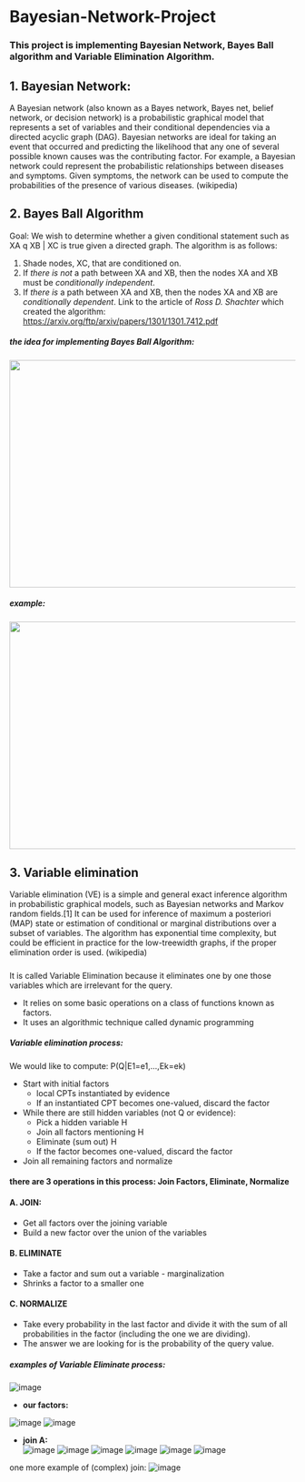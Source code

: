 # Bayesian-Network-Project
### This project is implementing Bayesian Network, Bayes Ball algorithm and Variable Elimination Algorithm.

## 1. Bayesian Network:
A Bayesian network (also known as a Bayes network, Bayes net, belief network, or decision network) is a probabilistic graphical model that represents a set of variables and their conditional dependencies via a directed acyclic graph (DAG). Bayesian networks are ideal for taking an event that occurred and predicting the likelihood that any one of several possible known causes was the contributing factor. For example, a Bayesian network could represent the probabilistic relationships between diseases and symptoms. Given symptoms, the network can be used to compute the probabilities of the presence of various diseases.
(wikipedia)

## 2. Bayes Ball Algorithm
Goal: We wish to determine whether a given conditional statement such as XA q XB | XC
is true given a directed graph.
The algorithm is as follows:
1. Shade nodes, XC, that are conditioned on.
2. If _there is not_ a path between XA and XB, then the nodes XA and XB must be _conditionally independent_.
3. If _there is_ a path between XA and XB, then the nodes XA and XB are _conditionally dependent_.
Link to the article of _Ross D. Shachter_ which created the algorithm: https://arxiv.org/ftp/arxiv/papers/1301/1301.7412.pdf
##### the idea for implementing Bayes Ball Algorithm:
<img src="https://user-images.githubusercontent.com/79406881/144015549-1545f298-e61d-44f4-ad71-cc76f41790ff.png" width="600" height="400">

##### example:
<img src="https://user-images.githubusercontent.com/79406881/144015833-acf0bfb0-acba-4d37-b7d5-12bd116ca99a.png" width="600" height="400">

## 3. Variable elimination
Variable elimination (VE) is a simple and general exact inference algorithm in probabilistic graphical models, such as Bayesian networks and Markov random fields.[1] It can be used for inference of maximum a posteriori (MAP) state or estimation of conditional or marginal distributions over a subset of variables. The algorithm has exponential time complexity, but could be efficient in practice for the low-treewidth graphs, if the proper elimination order is used. (wikipedia)
##### 
It is called Variable Elimination because it eliminates one by one those
variables which are irrelevant for the query.
- It relies on some basic operations on a class of functions known as
factors.
- It uses an algorithmic technique called dynamic programming
##### Variable elimination process:
We would like to compute: P(Q|E1=e1,...,Ek=ek)

* Start with initial factors 
  * local CPTs instantiated by evidence 
  * If an instantiated CPT becomes one-valued, discard the factor 
* While there are still hidden variables (not Q or evidence): 
  * Pick a hidden variable H 
  * Join all factors mentioning H 
  * Eliminate (sum out) H 
  * If the factor becomes one-valued, discard the factor           
* Join all remaining factors and normalize 

#### there are 3 operations in this process: Join Factors, Eliminate, Normalize

#### A. JOIN:
* Get all factors over the joining variable
* Build a new factor over the union of the variables

#### B. ELIMINATE 
* Take a factor and sum out a variable - marginalization
* Shrinks a factor to a smaller one

#### C. NORMALIZE
* Take every probability in the last factor and divide it with the sum of all probabilities in the factor (including the one we are dividing).
* The answer we are looking for is the probability of the query value.

##### examples of Variable Eliminate process:
![image](https://user-images.githubusercontent.com/79406881/144024872-4fbae8fb-539f-4380-ab61-8bc64cbbc238.png)
* __our factors:__</br>

![image](https://user-images.githubusercontent.com/79406881/144025097-755fbf91-aaff-4d91-8861-01ecafc7929a.png)  ![image](https://user-images.githubusercontent.com/79406881/144025140-c9a7efd3-cc68-467b-a9f2-aa41783d3cf6.png)

* __join A:__</br>
![image](https://user-images.githubusercontent.com/79406881/144023118-85b31cfd-0d6d-4672-acaf-89fd435804a2.png)
![image](https://user-images.githubusercontent.com/79406881/144023153-d3daf34c-fa46-4d7c-9015-6675424358e5.png)
![image](https://user-images.githubusercontent.com/79406881/144023322-a1e8d23a-89b5-4dd8-8c39-8eb78843618e.png)
![image](https://user-images.githubusercontent.com/79406881/144023656-09ab381b-e12d-468b-9252-b45169b88eaa.png)
![image](https://user-images.githubusercontent.com/79406881/144023779-1bfe4efa-4efe-4e23-b518-ac64d6adf7ea.png)
![image](https://user-images.githubusercontent.com/79406881/144022310-09480dfd-328f-45af-bbdd-d91c783f473b.png)


one more example of (complex) join:
![image](https://user-images.githubusercontent.com/79406881/144023905-5300d864-86d1-47eb-af24-0360c119e91c.png)



